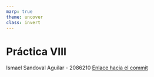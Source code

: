```yaml
---
marp: true
theme: uncover
class: invert
---
```


# Práctica VIII

Ismael Sandoval Aguilar - 2086210
[Enlace hacia el commit](https://github.com/bgr8594/Laboratorio-032-2023/commit/96389a2b02c9d5da18990d8dae2cd6427ea93745)


